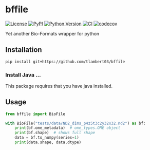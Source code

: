 # bffile

[![License](https://img.shields.io/pypi/l/bffile.svg?color=green)](https://github.com/tlambert03/bffile/raw/main/LICENSE)
[![PyPI](https://img.shields.io/pypi/v/bffile.svg?color=green)](https://pypi.org/project/bffile)
[![Python Version](https://img.shields.io/pypi/pyversions/bffile.svg?color=green)](https://python.org)
[![CI](https://github.com/tlambert03/bffile/actions/workflows/ci.yml/badge.svg)](https://github.com/tlambert03/bffile/actions/workflows/ci.yml)
[![codecov](https://codecov.io/gh/tlambert03/bffile/branch/main/graph/badge.svg)](https://codecov.io/gh/tlambert03/bffile)

Yet another Bio-Formats wrapper for python

## Installation

```bash
pip install git+https://github.com/tlambert03/bffile
```

### Install Java ...

This package requires that you have java installed.  
<INSERT GUIDELINES HERE>

## Usage

```python
from bffile import BioFile

with BioFile("tests/data/ND2_dims_p4z5t3c2y32x32.nd2") as bf:
    print(bf.ome_metadata)  # ome_types.OME object
    print(bf.shape)  # shows full shape
    data = bf.to_numpy(series=1)
    print(data.shape, data.dtype)
```
